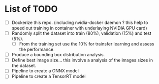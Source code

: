 # List of TODO

- [ ] Dockerize this repo. (including nvidia-docker daemon ? this help to speed out training in container with underlaying NVIDIA GPU card)
- [ ] Randomly split the dataset into train (80%), validation (15%) and test (5%).
    - [ ] From the training set use the 10% for trainsfer learning and assess the performance.
- [ ] Produce a bounding box distribution analysis.
- [ ] Define best image size... this involve a analysis of the images sizes in the dataset.
- [ ] Pipeline to create a ONNX model
- [ ] Pipeline to create a TensorRT model
